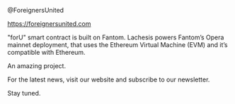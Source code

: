 @ForeignersUnited


https://foreignersunited.com

"forU" smart contract is built on Fantom. 
Lachesis powers Fantom’s Opera mainnet deployment, that uses the Ethereum Virtual Machine (EVM) and it’s compatible with Ethereum.

An amazing project. 

For the latest news, visit our website and subscribe to our newsletter.

Stay tuned.

<!---
ForeignersUnited/ForeignersUnited is a ✨ special ✨ repository because its `README.md` (this file) appears on your GitHub profile.
You can click the Preview link to take a look at your changes.
--->
